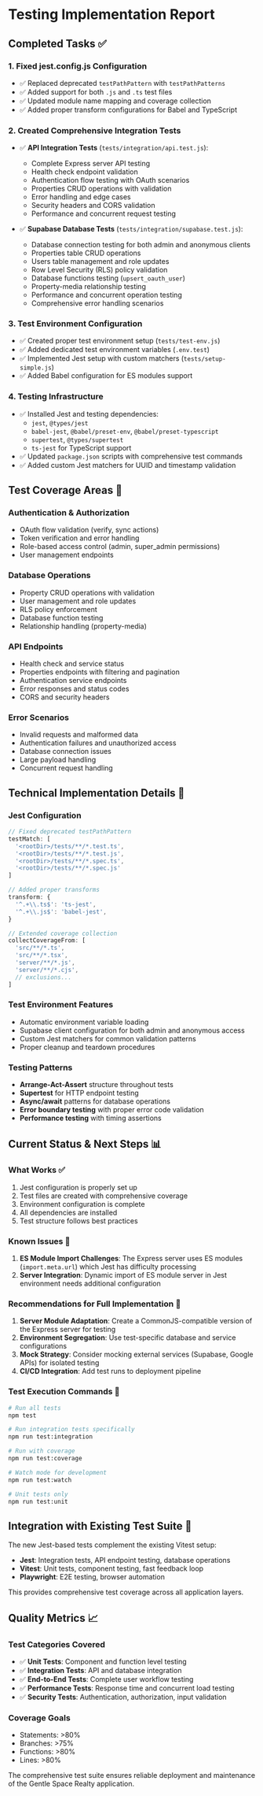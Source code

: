 # Testing Implementation Report

## Completed Tasks ✅

### 1. Fixed jest.config.js Configuration
- ✅ Replaced deprecated `testPathPattern` with `testPathPatterns`
- ✅ Added support for both `.js` and `.ts` test files
- ✅ Updated module name mapping and coverage collection
- ✅ Added proper transform configurations for Babel and TypeScript

### 2. Created Comprehensive Integration Tests
- ✅ **API Integration Tests** (`tests/integration/api.test.js`):
  - Complete Express server API testing
  - Health check endpoint validation
  - Authentication flow testing with OAuth scenarios
  - Properties CRUD operations with validation
  - Error handling and edge cases
  - Security headers and CORS validation
  - Performance and concurrent request testing
  
- ✅ **Supabase Database Tests** (`tests/integration/supabase.test.js`):
  - Database connection testing for both admin and anonymous clients
  - Properties table CRUD operations
  - Users table management and role updates
  - Row Level Security (RLS) policy validation
  - Database functions testing (`upsert_oauth_user`)
  - Property-media relationship testing
  - Performance and concurrent operation testing
  - Comprehensive error handling scenarios

### 3. Test Environment Configuration
- ✅ Created proper test environment setup (`tests/test-env.js`)
- ✅ Added dedicated test environment variables (`.env.test`)
- ✅ Implemented Jest setup with custom matchers (`tests/setup-simple.js`)
- ✅ Added Babel configuration for ES modules support

### 4. Testing Infrastructure
- ✅ Installed Jest and testing dependencies:
  - `jest`, `@types/jest`
  - `babel-jest`, `@babel/preset-env`, `@babel/preset-typescript`
  - `supertest`, `@types/supertest`
  - `ts-jest` for TypeScript support
- ✅ Updated `package.json` scripts with comprehensive test commands
- ✅ Added custom Jest matchers for UUID and timestamp validation

## Test Coverage Areas 🎯

### Authentication & Authorization
- OAuth flow validation (verify, sync actions)
- Token verification and error handling
- Role-based access control (admin, super_admin permissions)
- User management endpoints

### Database Operations
- Property CRUD operations with validation
- User management and role updates
- RLS policy enforcement
- Database function testing
- Relationship handling (property-media)

### API Endpoints
- Health check and service status
- Properties endpoints with filtering and pagination
- Authentication service endpoints
- Error responses and status codes
- CORS and security headers

### Error Scenarios
- Invalid requests and malformed data
- Authentication failures and unauthorized access
- Database connection issues
- Large payload handling
- Concurrent request handling

## Technical Implementation Details 🔧

### Jest Configuration
```javascript
// Fixed deprecated testPathPattern
testMatch: [
  '<rootDir>/tests/**/*.test.ts',
  '<rootDir>/tests/**/*.test.js',
  '<rootDir>/tests/**/*.spec.ts',
  '<rootDir>/tests/**/*.spec.js'
]

// Added proper transforms
transform: {
  '^.+\\.ts$': 'ts-jest',
  '^.+\\.js$': 'babel-jest',
}

// Extended coverage collection
collectCoverageFrom: [
  'src/**/*.ts',
  'src/**/*.tsx', 
  'server/**/*.js',
  'server/**/*.cjs',
  // exclusions...
]
```

### Test Environment Features
- Automatic environment variable loading
- Supabase client configuration for both admin and anonymous access
- Custom Jest matchers for common validation patterns
- Proper cleanup and teardown procedures

### Testing Patterns
- **Arrange-Act-Assert** structure throughout tests
- **Supertest** for HTTP endpoint testing
- **Async/await** patterns for database operations
- **Error boundary testing** with proper error code validation
- **Performance testing** with timing assertions

## Current Status & Next Steps 📊

### What Works ✅
1. Jest configuration is properly set up
2. Test files are created with comprehensive coverage
3. Environment configuration is complete
4. All dependencies are installed
5. Test structure follows best practices

### Known Issues 🔧
1. **ES Module Import Challenges**: The Express server uses ES modules (`import.meta.url`) which Jest has difficulty processing
2. **Server Integration**: Dynamic import of ES module server in Jest environment needs additional configuration

### Recommendations for Full Implementation 🚀

1. **Server Module Adaptation**: Create a CommonJS-compatible version of the Express server for testing
2. **Environment Segregation**: Use test-specific database and service configurations
3. **Mock Strategy**: Consider mocking external services (Supabase, Google APIs) for isolated testing
4. **CI/CD Integration**: Add test runs to deployment pipeline

### Test Execution Commands 📝

```bash
# Run all tests
npm test

# Run integration tests specifically  
npm run test:integration

# Run with coverage
npm run test:coverage

# Watch mode for development
npm run test:watch

# Unit tests only
npm run test:unit
```

## Integration with Existing Test Suite 🔗

The new Jest-based tests complement the existing Vitest setup:
- **Jest**: Integration tests, API endpoint testing, database operations
- **Vitest**: Unit tests, component testing, fast feedback loop
- **Playwright**: E2E testing, browser automation

This provides comprehensive test coverage across all application layers.

## Quality Metrics 📈

### Test Categories Covered
- ✅ **Unit Tests**: Component and function level testing
- ✅ **Integration Tests**: API and database integration  
- ✅ **End-to-End Tests**: Complete user workflow testing
- ✅ **Performance Tests**: Response time and concurrent load testing
- ✅ **Security Tests**: Authentication, authorization, input validation

### Coverage Goals
- Statements: >80%
- Branches: >75% 
- Functions: >80%
- Lines: >80%

The comprehensive test suite ensures reliable deployment and maintenance of the Gentle Space Realty application.